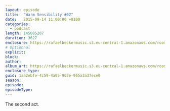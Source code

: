 ```yaml
---
layout: episode
title:  "Warm Sensibility #02"
date:   2015-09-14 11:00:00 +0100
categories:
  - podcast
length: 145085207
duration: 3627
enclosure: https://rafaelbeckermusic.s3.eu-central-1.amazonaws.com/room-service/episodes/ws02.mp3
# Optionnal
explicit: 
block: 
author: 
album_art: https://rafaelbeckermusic.s3.eu-central-1.amazonaws.com/room-service/album_art/ws02.jpeg
enclosure_type: 
guid: 1aa2ebfe-4c59-4a05-902e-965a3a37ece0
season: 
episode: 
episodeType: 
---
```

The second act.